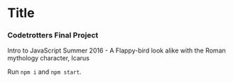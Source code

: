 # Title

### Codetrotters Final Project
Intro to JavaScript Summer 2016 - A Flappy-bird look alike with the Roman mythology character, Icarus

Run `npm i` and `npm start`.
